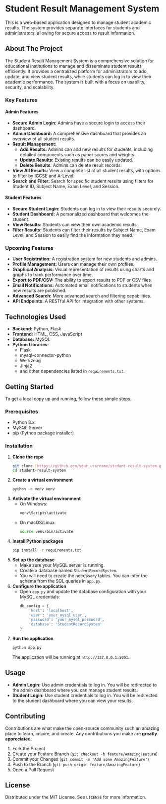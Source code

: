 # Student Result Management System

This is a web-based application designed to manage student academic results. The system provides separate interfaces for students and administrators, allowing for secure access to result information.

## About The Project

The Student Result Management System is a comprehensive solution for educational institutions to manage and disseminate student results efficiently. It provides a centralized platform for administrators to add, update, and view student results, while students can log in to view their academic performance. The system is built with a focus on usability, security, and scalability.

### Key Features

#### Admin Features

* **Secure Admin Login:** Admins have a secure login to access their dashboard.
* **Admin Dashboard:** A comprehensive dashboard that provides an overview of all student results.
* **Result Management:**
    * **Add Results:** Admins can add new results for students, including detailed components such as paper scores and weights.
    * **Update Results:** Existing results can be easily updated.
    * **Delete Results:** Admins can delete result records.
* **View All Results:** View a complete list of all student results, with options to filter by IGCSE and A-Level.
* **Search and Filter:** Search for specific student results using filters for Student ID, Subject Name, Exam Level, and Session.

#### Student Features

* **Secure Student Login:** Students can log in to view their results securely.
* **Student Dashboard:** A personalized dashboard that welcomes the student.
* **View Results:** Students can view their own academic results.
* **Filter Results:** Students can filter their results by Subject Name, Exam Level, and Session to easily find the information they need.

### Upcoming Features

* **User Registration:** A registration system for new students and admins.
* **Profile Management:** Users can manage their own profiles.
* **Graphical Analysis:** Visual representation of results using charts and graphs to track performance over time.
* **Export to PDF/CSV:** The ability to export results to PDF or CSV files.
* **Email Notifications:** Automated email notifications to students when new results are published.
* **Advanced Search:** More advanced search and filtering capabilities.
* **API Endpoints:** A RESTful API for integration with other systems.

## Technologies Used

* **Backend:** Python, Flask
* **Frontend:** HTML, CSS, JavaScript
* **Database:** MySQL
* **Python Libraries:**
    * Flask
    * mysql-connector-python
    * Werkzeug
    * Jinja2
    * and other dependencies listed in `requirements.txt`.

## Getting Started

To get a local copy up and running, follow these simple steps.

### Prerequisites

* Python 3.x
* MySQL Server
* pip (Python package installer)

### Installation

1.  **Clone the repo**
    ```sh
    git clone [https://github.com/your_username/student-result-system.git](https://github.com/your_username/student-result-system.git)
    cd student-result-system
    ```
2.  **Create a virtual environment**
    ```sh
    python -m venv venv
    ```
3.  **Activate the virtual environment**
    * On Windows:
        ```sh
        venv\Scripts\activate
        ```
    * On macOS/Linux:
        ```sh
        source venv/bin/activate
        ```
4.  **Install Python packages**
    ```sh
    pip install -r requirements.txt
    ```
5.  **Set up the database**
    * Make sure your MySQL server is running.
    * Create a database named `StudentRecordSystem`.
    * You will need to create the necessary tables. You can infer the schema from the SQL queries in `app.py`.
6.  **Configure the application**
    * Open `app.py` and update the database configuration with your MySQL credentials:
        ```python
        db_config = {
            'host': 'localhost',
            'user': 'your_mysql_user',
            'password': 'your_mysql_password',
            'database': 'StudentRecordSystem'
        }
        ```
7.  **Run the application**
    ```sh
    python app.py
    ```
    The application will be running at `http://127.0.0.1:5001`.

## Usage

* **Admin Login:** Use admin credentials to log in. You will be redirected to the admin dashboard where you can manage student results.
* **Student Login:** Use student credentials to log in. You will be redirected to the student dashboard where you can view your results.

## Contributing

Contributions are what make the open-source community such an amazing place to learn, inspire, and create. Any contributions you make are **greatly appreciated**.

1.  Fork the Project
2.  Create your Feature Branch (`git checkout -b feature/AmazingFeature`)
3.  Commit your Changes (`git commit -m 'Add some AmazingFeature'`)
4.  Push to the Branch (`git push origin feature/AmazingFeature`)
5.  Open a Pull Request

## License

Distributed under the MIT License. See `LICENSE` for more information.